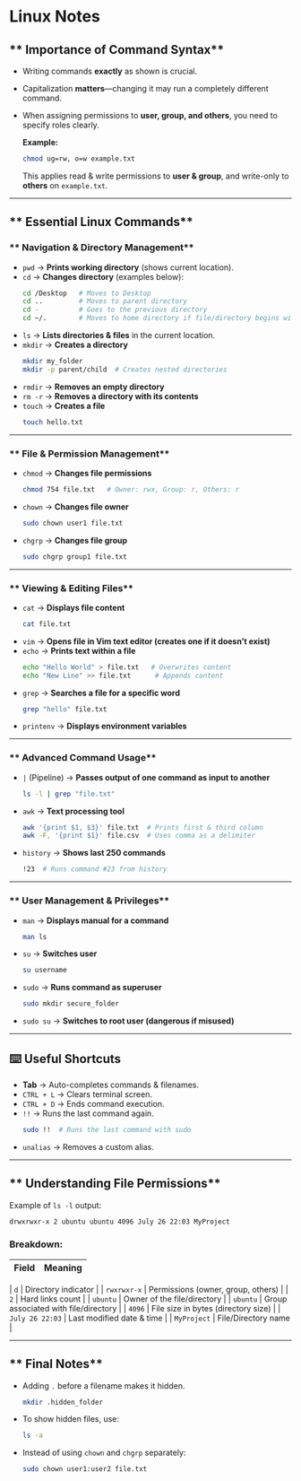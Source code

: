 # Linux Notes

## ** Importance of Command Syntax**
- Writing commands **exactly** as shown is crucial.
- Capitalization **matters**—changing it may run a completely different command.
- When assigning permissions to **user, group, and others**, you need to specify roles clearly.
  
  **Example:**
  ```sh
  chmod ug=rw, o=w example.txt
  ```
  This applies read & write permissions to **user & group**, and write-only to **others** on `example.txt`.

---
## ** Essential Linux Commands**

### ** Navigation & Directory Management**
- `pwd` → **Prints working directory** (shows current location).
- `cd` → **Changes directory** (examples below):
  ```sh
  cd /Desktop   # Moves to Desktop
  cd ..         # Moves to parent directory
  cd -          # Goes to the previous directory
  cd ~/.        # Moves to home directory if file/directory begins with .
  ```
- `ls` → **Lists directories & files** in the current location.
- `mkdir` → **Creates a directory**
  ```sh
  mkdir my_folder
  mkdir -p parent/child  # Creates nested directories
  ```
- `rmdir` → **Removes an empty directory**
- `rm -r` → **Removes a directory with its contents**
- `touch` → **Creates a file**
  ```sh
  touch hello.txt
  ```

---
### ** File & Permission Management**
- `chmod` → **Changes file permissions**
  ```sh
  chmod 754 file.txt   # Owner: rwx, Group: r, Others: r
  ```
- `chown` → **Changes file owner**
  ```sh
  sudo chown user1 file.txt
  ```
- `chgrp` → **Changes file group**
  ```sh
  sudo chgrp group1 file.txt
  ```

---
### ** Viewing & Editing Files**
- `cat` → **Displays file content**
  ```sh
  cat file.txt
  ```
- `vim` → **Opens file in Vim text editor (creates one if it doesn’t exist)**
- `echo` → **Prints text within a file**
  ```sh
  echo "Hello World" > file.txt   # Overwrites content
  echo "New Line" >> file.txt      # Appends content
  ```
- `grep` → **Searches a file for a specific word**
  ```sh
  grep "hello" file.txt
  ```
- `printenv` → **Displays environment variables**

---
### ** Advanced Command Usage**
- `|` (Pipeline) → **Passes output of one command as input to another**
  ```sh
  ls -l | grep "file.txt"
  ```
- `awk` → **Text processing tool**
  ```sh
  awk '{print $1, $3}' file.txt  # Prints first & third column
  awk -F, '{print $1}' file.csv  # Uses comma as a delimiter
  ```
- `history` → **Shows last 250 commands**
  ```sh
  !23  # Runs command #23 from history
  ```

---
### ** User Management & Privileges**
- `man` → **Displays manual for a command**
  ```sh
  man ls
  ```
- `su` → **Switches user**
  ```sh
  su username
  ```
- `sudo` → **Runs command as superuser**
  ```sh
  sudo mkdir secure_folder
  ```
- `sudo su` → **Switches to root user (dangerous if misused)**

---
## **⌨️ Useful Shortcuts**
- **Tab** → Auto-completes commands & filenames.
- `CTRL + L` → Clears terminal screen.
- `CTRL + D` → Ends command execution.
- `!!` → Runs the last command again.
  ```sh
  sudo !!  # Runs the last command with sudo
  ```
- `unalias` → Removes a custom alias.

---
## ** Understanding File Permissions**
Example of `ls -l` output:
```sh
drwxrwxr-x 2 ubuntu ubuntu 4096 July 26 22:03 MyProject
```
### **Breakdown:**
| Field | Meaning |
|--------|-----------------|

| `d` | Directory indicator |
| `rwxrwxr-x` | Permissions (owner, group, others) |
| `2` | Hard links count |
| `ubuntu` | Owner of the file/directory |
| `ubuntu` | Group associated with file/directory |
| `4096` | File size in bytes (directory size) |
| `July 26 22:03` | Last modified date & time |
| `MyProject` | File/Directory name |

---
## ** Final Notes**
- Adding `.` before a filename makes it hidden.
  ```sh
  mkdir .hidden_folder
  ```
- To show hidden files, use:
  ```sh
  ls -a
  ```
- Instead of using `chown` and `chgrp` separately:
  ```sh
  sudo chown user1:user2 file.txt
  ```

